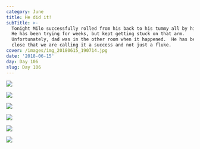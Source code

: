 ```yaml
---
category: June
title: He did it!
subTitle: >-
  Tonight Milo successfully rolled from his back to his tummy all by himself! 
  He has been trying for weeks, but kept getting stuck on that arm.
  Unfortunately, dad was in the other room when it happened.  He has been so
  close that we are calling it a success and not just a fluke.  
cover: /images/img_20180615_190714.jpg
date: '2018-06-15'
day: Day 106
slug: Day 106
---
```

![](/images/img_20180615_190714.jpg)

![](/images/img_20180615_190534.jpg)

![](/images/img_20180615_162412.jpg)

![](/images/img_20180615_162505.jpg)

![](/images/img_20180615_163758.jpg)

![](/images/img_20180615_164029.jpg)
